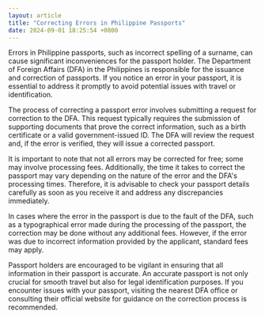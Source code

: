 ```yaml
---
layout: article
title: "Correcting Errors in Philippine Passports"
date: 2024-09-01 18:25:54 +0800
---
```


<p>Errors in Philippine passports, such as incorrect spelling of a surname, can cause significant inconveniences for the passport holder. The Department of Foreign Affairs (DFA) in the Philippines is responsible for the issuance and correction of passports. If you notice an error in your passport, it is essential to address it promptly to avoid potential issues with travel or identification.</p><p>The process of correcting a passport error involves submitting a request for correction to the DFA. This request typically requires the submission of supporting documents that prove the correct information, such as a birth certificate or a valid government-issued ID. The DFA will review the request and, if the error is verified, they will issue a corrected passport.</p><p>It is important to note that not all errors may be corrected for free; some may involve processing fees. Additionally, the time it takes to correct the passport may vary depending on the nature of the error and the DFA's processing times. Therefore, it is advisable to check your passport details carefully as soon as you receive it and address any discrepancies immediately.</p><p>In cases where the error in the passport is due to the fault of the DFA, such as a typographical error made during the processing of the passport, the correction may be done without any additional fees. However, if the error was due to incorrect information provided by the applicant, standard fees may apply.</p><p>Passport holders are encouraged to be vigilant in ensuring that all information in their passport is accurate. An accurate passport is not only crucial for smooth travel but also for legal identification purposes. If you encounter issues with your passport, visiting the nearest DFA office or consulting their official website for guidance on the correction process is recommended.</p>